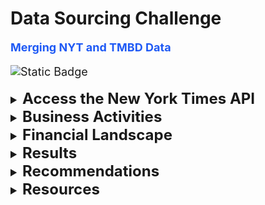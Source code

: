 # Data Sourcing Challenge
 <b><font size="+1"><font color="#1F5AF5"> Merging NYT and TMBD Data
 </font></b>

![Static Badge](https://img.shields.io/badge/Merge%20-%20%23FFD150?style=plastic&label=Data&labelColor=%23000000)


<details> 
<Summary> <b><font size="+2"> Access the New York Times API </font></b> </summary>
<ul>
<li> query_url is correctly constructed
An empty list reviews_list is created
A for loop is created to loop through 20 times
The query_url is extended to include a page
A GET request is made to retrieve results and the JSON data is stored in a variable called reviews
A 12-second interval is used between queries
A try-except clause is used
Inside the try clause, there is a loop to loop through the reviews["response"]["docs"] list
The reviews results are correctly appended to reviews_list
The query page number is printed
The except clause prints out the page number that had no results, then breaks from the loop
json.dumps with the argument indent=4 is used to preview the first five results
reviews_list is converted to a Pandas DataFrame using json_normalize()
The title is extracted from the "headline.main" column and is saved in a new column "title"
The "keywords" column is correctly converted to string data using the supplied extract_keywords function
A list called titles is created from the "title" column using to_list()</li>

<li> <font color="#1F5AF5">Quiver Quantitative</font> started as a hobby after they learned to code in high school. They posted their first data sets and visuals during their undergrad.</li>

<li> After their feature in Bloomberg they decided to turn their project into a business. At launch they had landed about <font color="#14DC5A">$100,000</font> and by the end of the year they raised another <font color="#14DC5A">$500,000</font>.</li>
</ul>
</details>

<details> 
<Summary> <b><font size="+2"> Business Activities </font></b> </summary>

<ul>
<li> To make the clandestine insight surrounding corporate investments, lobbyists, and even stock trades among congressional members, that have been shielded by hedge funds and brokerage firms alike, more accessible and practical.</li>

<li>The target audience is retail investors, both laymen and professional alike. </li>

<li>By making this "alternative" data more accessible and offering api subscriptions.</li>

<li>Their expertise lies in employing data analytics and machine learning to scrutinize financial data, aiding their clients in making well-informed investment choices. They provide an array of products and services, encompassing data feeds, bespoke research reports, and investment software tools.</li>
</ul>
</details>

<details> 
<Summary> <b><font size="+2">  Financial Landscape </font></b> </summary>

<ul>
<li> In general this fintech aims to disrupt and ultimately supplant conventional financial service providers by demonstrating greater agility, catering to an overlooked segment of the population, and delivering swifter/superior service.</li>

<li> Currently, the three most highly valued finanace companies utilizing a.i. are Ant Group, Stripe, and Revolut.</li>
</ul>
</details>

<details> 
<Summary> <b><font size="+2"> Results </font></b> </summary>

<ul>
<li> Providing access to congressioanl investments, exposing trends of insider trading, government contract statements, and providing data sets and api that normally would not be available to the leyman. </li>

<li>Customer acquisition cost, customer lifetime value, and monthly recurring revenue are some of the core metrics used to mesaure companies in this branch of fintech. </li>

<li>Based on the limited resources available for comparison with other competitors in fintech, it appears they rank somewhere in the middle. Keeping in mind that they are a small business with only 15 employees and are not publicly traded. </li>
</ul>
</details>


<details> 
<Summary> <b><font size="+2"> Recommendations </font></b> </summary>

<ul>
<li>If their aim was to attract a broader audience, I would recommend providing their back testing program for free or at an entry-level price, albeit with limited access.</li>

<li>This avenue has the potential to assist individuals with minimal or no investment background in becoming more accustomed to the concept. Expanding the consumer base would directly influence profitability, along with other fundamental metrics in the fintech industry.</li>

<li>There wouldn't be a necessity for new software or hardware as it would leverage existing resources under their ownership and control. My proposal would merely alter the utilization and accessibility of their current programs.</li>
</ul>
</details>

<details> 
<Summary> <b><font size="+2"> Resources </font></b> </summary>

<ul>
<li> https://github.com/kefranabg/readme-md-generator </li>
<li> https://chat.openai.com/ </li>
<li> https://github.com/Babi-B/git-readme-tips?tab=readme-ov-file#styling-text </li>
<li> https://shields.io/ </li>
<li> https://www.quiverquant.com/blog/ </li>
<li> https://bullishbears.com/quiver-quantitative-review/ </li>
</ul>
</details>

